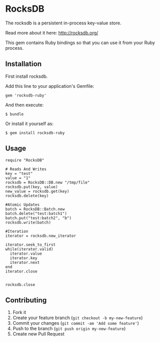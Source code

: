 # RocksDB

The rocksdb is a persistent in-process key-value store.

Read more about it here: http://rocksdb.org/

This gem contains Ruby bindings so that you can use it from your Ruby process.

## Installation

First install rocksdb.

Add this line to your application's Gemfile:

    gem 'rocksdb-ruby'

And then execute:

    $ bundle

Or install it yourself as:

    $ gem install rocksdb-ruby

## Usage

    require "RocksDB"

    # Reads And Writes
    key = "test"
    value = "1"
    rocksdb = RocksDB::DB.new "/tmp/file"
    rocksdb.put(key, value)
    new_value = rocksdb.get(key)
    rocksdb.delete(key)

    #Atomic Updates
    batch = RocksDB::Batch.new
    batch.delete("test:batch1")
    batch.put("test:batch2", "b")
    rocksdb.write(batch)

    #Iteration
    iterator = rocksdb.new_iterator

    iterator.seek_to_first
    while(iterator.valid)
      iterator.value
      iterator.key
      iterator.next
    end
    iterator.close

    
    rocksdb.close


## Contributing

1. Fork it
2. Create your feature branch (`git checkout -b my-new-feature`)
3. Commit your changes (`git commit -am 'Add some feature'`)
4. Push to the branch (`git push origin my-new-feature`)
5. Create new Pull Request
